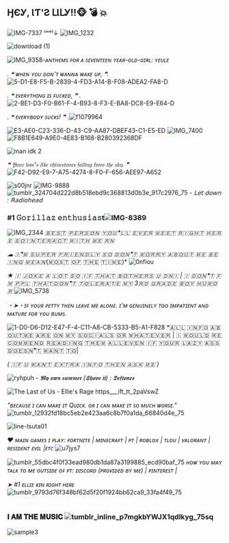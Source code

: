 ## ӇЄᎩ, ƖƬ'Ƨ ԼƖԼᎩ!!🐵 💣 💥
![IMG-7337](https://github.com/user-attachments/assets/83b56b3c-382d-4b14-8a5a-2d06cfa7e8cb) ⁽ᵐᵉ⁾↓ ![IMG_1232](https://github.com/user-attachments/assets/f4895e27-2bc0-4b17-9435-6465529bd55f)




![download (1)](https://github.com/user-attachments/assets/9ec8f45d-41e4-428e-b907-4398d569fb2b) 

![IMG_9358](https://github.com/user-attachments/assets/e838acae-0746-4672-bfd3-30782ccfe272)*-ᴀɴᴛʜᴇᴍꜱ ꜰᴏʀ ᴀ ꜱᴇᴠᴇɴᴛᴇᴇɴ ʏᴇᴀʀ-ᴏʟᴅ-ɢɪʀʟ: ʏᴇᴜʟᴇ*



*. ❝ ᴡʜᴇɴ ʏᴏᴜ ᴅᴏɴ'ᴛ ᴡᴀɴɴᴀ ᴡᴀᴋᴇ ᴜᴘ, ❞.* ![5-D1-E8-F5-B-2839-4-FD3-A14-B-F08-ADEA2-FA8-D](https://github.com/user-attachments/assets/364d33e7-6650-4a38-b3ba-fe82a73493c0)

                     
*. ❝ ᴇᴠᴇʀʏᴛʜɪɴɢ ɪꜱ ꜰᴜᴄᴋᴇᴅ, ❞ .* ![2-BE1-D3-F0-B61-F-4-B93-8-F3-E-BA8-DC8-E9-E64-D](https://github.com/user-attachments/assets/232e65a6-e669-4992-991f-0c252be11b65)


*. ❝ ᴇᴠᴇʀʏʙᴏᴅʏ ꜱᴜᴄᴋꜱ! ❞ .*![f1079964](https://github.com/user-attachments/assets/fac07f5f-1797-4ccd-8c8d-00b2f8897976)


![E3-AE0-C23-336-D-43-C9-AA87-DBEF43-C1-E5-ED](https://github.com/user-attachments/assets/487d0fd8-29b2-4f24-8a61-ebbceee112c7)
![IMG_7400](https://github.com/user-attachments/assets/0716b153-11fb-4fcb-b4f9-7852b8897135)![F8B1E649-A9E0-4E83-B168-B280392368DF](https://github.com/user-attachments/assets/c06ba0b5-a36d-460d-9cd9-f20a223aa5d9)




![man idk 2](https://github.com/user-attachments/assets/d4553484-38f6-4e1a-959d-760ea613ec4b)





*❝ 𝔜𝔬𝔲𝔯 𝔩𝔬𝔳𝔢'𝔰 𝔩𝔦𝔨𝔢 𝔯𝔥𝔦𝔫𝔢𝔰𝔱𝔬𝔫𝔢𝔰 𝔣𝔞𝔩𝔩𝔦𝔫𝔤 𝔣𝔯𝔬𝔪 𝔱𝔥𝔢 𝔰𝔨𝔶. ❞* ![F42-D92-E9-7-A75-4274-8-F0-F-656-AEE97-A652](https://github.com/user-attachments/assets/394d0c0a-d98e-46ec-8029-44f52555133b)

![s00jnr](https://github.com/user-attachments/assets/b828bbdd-0ae9-4240-b808-f9fd187421bd)
![IMG-9888](https://github.com/user-attachments/assets/8cd1105f-518e-4bf6-ae63-b8408d67593a)
![tumblr_324704d222d8b518ebd9c368813d0b3e_917c2976_75](https://github.com/user-attachments/assets/3410af38-da92-49af-97bb-240cbac9d49b) *- 𝖫𝖾𝗍 𝖽𝗈𝗐𝗇 : 𝖱𝖺𝖽𝗂𝗈𝗁𝖾𝖺𝖽*


### #1 𝙶𝚘𝚛𝚒𝚕𝚕𝚊𝚣 𝚎𝚗𝚝𝚑𝚞𝚜𝚒𝚊𝚜t![IMG-8389](https://github.com/user-attachments/assets/f5541b96-cfe0-4dd5-bff9-3cd14479d3a2)

![IMG_2344](https://github.com/user-attachments/assets/840e577b-3beb-40c5-abef-70a4048b8511) *​🇧​​🇪​​🇸​​🇹​ ​🇵​​🇪​​🇷​​🇸​​🇴​​🇳​ ​🇾​​🇴​​🇺​❜​🇱​​🇱​ ​🇪​​🇻​​🇪​​🇷​ ​🇲​​🇪​​🇪​​🇹​ ​🇷​​🇮​​🇬​​🇭​​🇹​ ​🇭​​🇪​​🇷​​🇪​ ​🇸​​🇴​ ​🇮​​🇳​​🇹​​🇪​​🇷​​🇦​​🇨​​🇹​ ​🇼​​🇮​​🇹​​🇭​ ​🇲​​🇪​ ​🇷​​🇳​​*

*☁︎ ​🇮​❜​🇲​ ​🇸​​🇺​​🇵​​🇪​​🇷​ ​🇫​​🇷​​🇮​​🇪​​🇳​​🇩​​🇱​​🇾​ ​🇸​​🇴​ ​🇩​​🇴​​🇳​❜​🇹​ ​🇼​​🇴​​🇷​​🇷​​🇾​ ​🇦​​🇧​​🇴​​🇺​​🇹​ ​🇲​​🇪​ ​🇧​​🇪​​🇮​​🇳​​🇬​ ​🇲​​🇪​​🇦​​🇳​ ​*(🇲​​🇴​​🇸​​🇹​ ​🇴​​🇫​ ​🇹​​🇭​​🇪​ ​🇹​​🇮​​🇲​​🇪)​* ![0nfiou](https://github.com/user-attachments/assets/0cfb1229-0482-4ae6-ae33-a043e703535c)

 
*★ ​🇮​ ​🇯​​🇴​​🇰​​🇪​ ​🇦​ ​🇱​​🇴​​🇹​ ​🇸​​🇴​ ​🇮​​🇫​ ​🇹​​🇭​​🇦​​🇹​ ​🇧​​🇴​​🇹​​🇭​​🇪​​🇷​​🇸​ ​🇺​ ​🇩​​🇳​​🇮 ​| ​🇮​ ​🇩​​🇴​​🇳​❜​🇹​ ​🇫​​🇼​ ​🇵​​🇵​​🇱​ ​🇹​​🇭​​🇦​​🇹​ ​🇩​​🇴​​🇳​❜​🇹​ ​🇹​​🇴​​🇱​​🇪​​🇷​​🇦​​🇹​​🇪​ ​🇲​​🇾​ 3​🇷​​🇩​ ​🇬​​🇷​​🇦​​🇩​​🇪​ ​🇧​​🇴​​🇾​ ​🇭​​🇺​​🇲​​🇴​​🇷​* ![IMG_5738](https://github.com/user-attachments/assets/aff616ad-6125-4630-b526-e965afddfbdb)

*・➤・ɪꜰ ʏᴏᴜʀ ᴘᴇᴛᴛʏ ᴛʜᴇɴ ʟᴇᴀᴠᴇ ᴍᴇ ᴀʟᴏɴᴇ. ɪ'ᴍ ɢᴇɴᴜɪɴᴇʟʏ ᴛᴏᴏ ɪᴍᴘᴀᴛɪᴇɴᴛ ᴀɴᴅ ᴍᴀᴛᴜʀᴇ ꜰᴏʀ ʏᴏᴜ ʙᴜᴍꜱ.* 

![1-D0-D6-D12-E47-F-4-C11-A8-CB-5333-B5-A1-F828](https://github.com/user-attachments/assets/6ca5698d-071c-440d-b147-22107ff431d6) *​🇦​​🇱​​🇱​ ​🇮​​🇳​​🇫​​🇴​ ​🇦​​🇧​​🇴​​🇺​​🇹​ ​🇲​​🇪​ ​​🇦​​🇷​​🇪​​ ​🇴​​🇳​ ​🇲​​🇾​ ​🇸​​🇴​​🇨​​🇮​​🇦​​🇱​🇸​​ ​🇴​​🇷​ ​🇼​​🇭​​🇦​​🇹​​🇪​​🇻​​🇪​​🇷​ | ​🇮​ ​🇼​​🇴​​🇺​​🇱​​🇩​ ​🇷​​🇪​​🇨​​🇴​​🇲​​🇲​​🇪​​🇳​​🇩​ ​🇷​​🇪​​🇦​​🇩​​🇮​​🇳​​🇬​ ​🇹​​🇭​​🇪​​🇲​ ​🇦​​🇱​​🇱​ ​🇪​​🇻​​🇪​​🇳​ ​🇮​​🇫​ ​🇾​​🇴​​🇺​​🇷​ ​🇱​​🇦​​🇿​​🇾​ ​🇦​​🇸​​🇸​ ​🇩​​🇴​​🇪​​🇸​​🇳​❜​🇹​ ​🇼​​🇦​​🇳​​🇹​ ​🇹​​🇴​|

*( 🇮​​🇫​ ​🇺​ ​🇼​​🇦​​🇳​​🇹​ ​🇪​​🇽​​🇹​​🇷​​🇦​ ​🇮​​🇳​​🇫​​🇴​ ​🇹​​🇭​​🇪​​🇳​ ​🇦​​🇸​​🇰​ ​🇲​​🇪 )*

![ryhpuh](https://github.com/user-attachments/assets/4d9fd704-c958-4a12-b3ee-07d658f972b8)
*- 𝕸𝖞 𝖔𝖜𝖓 𝖘𝖚𝖒𝖒𝖊𝖗 (𝕾𝖍𝖔𝖛𝖊 𝖎𝖙) : 𝕯𝖊𝖋𝖙𝖔𝖓𝖊𝖘*

![The Last of Us - Ellie's Rage https___ift_tt_2paVswZ](https://github.com/user-attachments/assets/011b7a5d-b3fa-4e3b-ae1f-137d61876f1a)

*"ʙᴇᴄᴀᴜꜱᴇ ɪ ᴄᴀɴ ᴍᴀᴋᴇ ɪᴛ Qᴜɪᴄᴋ. ᴏʀ ɪ ᴄᴀɴ ᴍᴀᴋᴇ ɪᴛ ꜱᴏ ᴍᴜᴄʜ ᴡᴏʀꜱᴇ."*![tumblr_12932fd18bc5eb2e423aa6c8b7f0a1da_66840d4e_75](https://github.com/user-attachments/assets/55de7e4f-4eab-4e18-af09-b5e170402d1b)

![line-tsuta01](https://github.com/user-attachments/assets/239b0d28-62f5-472a-9789-aa045c2a1504)

*❤︎ ᴍᴀɪɴ ɢᴀᴍᴇꜱ ɪ ᴘʟᴀʏ: ꜰᴏʀᴛɴɪᴛᴇ | ᴍɪɴᴇᴄʀᴀꜰᴛ |  ᴘᴛ | ʀᴏʙʟᴏx | ᴛʟᴏᴜ | ᴠᴀʟᴏʀᴀɴᴛ | ʀᴇꜱɪᴅᴇɴᴛ ᴇᴠɪʟ |ᴇᴛᴄ* ![u7jys7](https://github.com/user-attachments/assets/b4d12672-5cbe-44b2-bfe6-647dd9c38b8c)

![tumblr_55dbc4f0f33ead980db1da87a3199885_ecd90baf_75](https://github.com/user-attachments/assets/ccc05d50-8420-47a7-9921-d5c64e865729) *ʜᴏᴡ ʏᴏᴜ ᴍᴀʏ ᴛᴀʟᴋ ᴛᴏ ᴍᴇ ᴏᴜᴛꜱɪᴅᴇ ᴏꜰ ᴘᴛ: ᴅɪꜱᴄᴏʀᴅ (ᴘʀᴏᴠɪᴅᴇᴅ ʙʏ ᴍᴇ) | ᴘɪɴᴛᴇʀᴇꜱᴛ |*

*➤ #1 ᴇʟʟɪᴇ ᴋɪɴ ʀɪɢʜᴛ ʜᴇʀᴇ* ![tumblr_9793d76f348bf62d5f20f1924bb62ca9_33fa4f49_75](https://github.com/user-attachments/assets/72b58ae0-0908-4fad-b78b-4a652972ca9a)

#
### 𝐈 𝐀𝐌 𝐓𝐇𝐄 𝐌𝐔𝐒𝐈𝐂 ![tumblr_inline_p7mgkbYWJX1qdlkyg_75sq](https://github.com/user-attachments/assets/f2d38ec9-9c6d-4470-aaa5-f995f93a479c)

![sample3](https://github.com/user-attachments/assets/10d85dd7-9ffa-46ae-8a17-99b1460f0aa1)
#
### 
